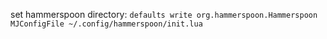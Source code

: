 set hammerspoon directory: `defaults write org.hammerspoon.Hammerspoon MJConfigFile ~/.config/hammerspoon/init.lua`
